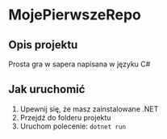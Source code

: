 # MojePierwszeRepo

## Opis projektu
Prosta gra w sapera napisana w języku C#

## Jak uruchomić
1. Upewnij się, że masz zainstalowane .NET
2. Przejdź do folderu projektu
3. Uruchom polecenie: `dotnet run`
